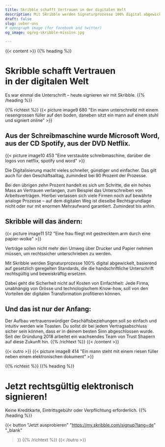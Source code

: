 ```yaml
---
title: Skribble schafft Vertrauen in der digitalen Welt
description: Mit Skribble werden Signaturprozesse 100% digital abgewickelt, basierend auf der qualifizierten elektronischen Signatur “QES” - die e-Unterschrift, die vor Schweizer und EU Gesetz der handschriftlichen Unterschrift gleichgestellt ist.
draft: false
slug: ueber-uns
# opengraph image (for facebook and twitter)
og_image: og/og-skribble-mission.jpg

---
```


{{< content >}}
{{% heading %}}
# Skribble schafft Vertrauen <br class="hide-for-mobile">in der digitalen Welt
Es war einmal die Unterschrift &ndash; heute signieren wir mit Skribble.
{{% /heading %}}

{{% richtext %}}
{{< picture image9 680 "Ein mann unterschreibt mit einem riesengrossen füller auf den boden, daneben sitzt ein mann auf einem stuhl und signiert online" >}}

## Aus der Schreibmaschine wurde Microsoft Word, aus der CD Spotify, aus der DVD Netflix.
{{< picture image10 453 "Eine verstaubte schreibmaschine, darüber die logos von netflix, spotify und word" >}}

Die Digitalisierung macht vieles schneller, günstiger und einfacher. Das gilt auch für den Geschäftsalltag, zumindest bei 90 Prozent der Prozesse.

Bei den übrigen zehn Prozent handelt es sich um Schritte, die ein hohes Mass an Vertrauen verlangen, zum Beispiel das Unterschreiben von Arbeitsverträgen. Hierbei verlassen sich viele Firmen noch auf bewährte analoge Prozesse &ndash; auf dem digitalen Weg ist dieselbe Rechtsgrundlage nicht oder nur mit enormen Mehraufwand garantiert. Zumindest bis anhin.

## Skribble will das ändern:
{{< picture image11 512 "Eine frau fliegt mit gestrecktem arm durch eine papier-wolke" >}}

Verträge sollen nicht mehr den Umweg über Drucker und Papier nehmen müssen, um rechtssicher unterschrieben zu werden.

Mit Skribble werden Signaturprozesse 100% digital abgewickelt, basierend auf gesetzlich geregelten Standards, die die handschriftliche Unterschrift rechtsgültig und beweiskräftig ersetzen.

Dabei geht die Sicherheit nicht auf Kosten von Einfachheit: Jede Firma, unabhängig von Grösse und technologischem Know-how, soll von den Vorteilen der digitalen Transformation profitieren können.

## Und das ist nur der Anfang:
Der Aufbau vertrauenswürdiger Geschäftsbeziehungen soll so einfach und intuitiv werden wie Toasten. Du sollst dir bei jedem Vertragsabschluss sicher sein können, dass er in deinem besten Sinn abgeschlossen wurde. Seit der Gründung 2018 arbeitet ein wachsendes Team von Trust Shapern auf diese Zukunft hin.
{{% /richtext %}}
{{< /content >}}

{{< outro >}}
{{< picture image8 414 "Ein mann steht mit einem riesen füller neben einem elektronischen dokument" >}}

{{% richtext %}}
{{% heading %}}
# Jetzt rechtsgültig elektronisch signieren!
Keine Kreditkarte, Eintrittsgebühr oder Verpflichtung erforderlich.
{{% /heading %}}

{{< button
  "Jetzt ausprobieren"
  "https://my.skribble.com/signup?lang=de"
  "_blank"
>}}
{{% /richtext %}}
{{< /outro >}}
